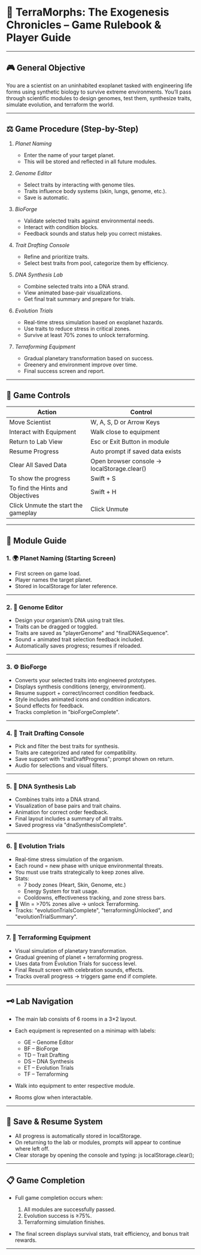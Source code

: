 # 🌌 TerraMorphs: The Exogenesis Chronicles – Game Rulebook & Player Guide

---

## 🎮 General Objective
You are a scientist on an uninhabited exoplanet tasked with engineering life forms using synthetic biology to survive extreme environments. You’ll pass through scientific modules to design genomes, test them, synthesize traits, simulate evolution, and terraform the world.

---

## ⚖ Game Procedure (Step-by-Step)

1. *Planet Naming*
   - Enter the name of your target planet.
   - This will be stored and reflected in all future modules.

2. *Genome Editor*
   - Select traits by interacting with genome tiles.
   - Traits influence body systems (skin, lungs, genome, etc.).
   - Save is automatic.

3. *BioForge*
   - Validate selected traits against environmental needs.
   - Interact with condition blocks.
   - Feedback sounds and status help you correct mistakes.

4. *Trait Drafting Console*
   - Refine and prioritize traits.
   - Select best traits from pool, categorize them by efficiency.

5. *DNA Synthesis Lab*
   - Combine selected traits into a DNA strand.
   - View animated base-pair visualizations.
   - Get final trait summary and prepare for trials.

6. *Evolution Trials*
   - Real-time stress simulation based on exoplanet hazards.
   - Use traits to reduce stress in critical zones.
   - Survive at least 70% zones to unlock terraforming.

7. *Terraforming Equipment*
   - Gradual planetary transformation based on success.
   - Greenery and environment improve over time.
   - Final success screen and report.

---

## 🔧 Game Controls

| Action                        | Control                     |
|------------------------------|-----------------------------|
| Move Scientist                | W, A, S, D or Arrow Keys |
| Interact with Equipment      | Walk close to equipment     |
| Return to Lab View           | Esc or Exit Button in module |
| Resume Progress              | Auto prompt if saved data exists |
| Clear All Saved Data         | Open browser console → localStorage.clear() |
| To show the progress         | Swift + S |
| To find the Hints and Objectives | Swift + H |
| Click Unmute the start the gameplay | Click Unmute |

---

## 🧪 Module Guide

### 1. 🌍 Planet Naming (Starting Screen)
- First screen on game load.
- Player names the target planet.
- Stored in localStorage for later reference.

---

### 2. 🧬 Genome Editor
- Design your organism’s DNA using trait tiles.
- Traits can be dragged or toggled.
- Traits are saved as "playerGenome" and "finalDNASequence".
- Sound + animated trait selection feedback included.
- Automatically saves progress; resumes if reloaded.

---

### 3. ⚙ BioForge
- Converts your selected traits into engineered prototypes.
- Displays synthesis conditions (energy, environment).
- Resume support + correct/incorrect condition feedback.
- Style includes animated icons and condition indicators.
- Sound effects for feedback.
- Tracks completion in "bioForgeComplete".

---

### 4. 🔧 Trait Drafting Console
- Pick and filter the best traits for synthesis.
- Traits are categorized and rated for compatibility.
- Save support with "traitDraftProgress"; prompt shown on return.
- Audio for selections and visual filters.

---

### 5. 🧬 DNA Synthesis Lab
- Combines traits into a DNA strand.
- Visualization of base pairs and trait chains.
- Animation for correct order feedback.
- Final layout includes a summary of all traits.
- Saved progress via "dnaSynthesisComplete".

---

### 6. 🧢 Evolution Trials
- Real-time stress simulation of the organism.
- Each round = new phase with unique environmental threats.
- You must use traits strategically to keep zones alive.
- Stats:
  - 7 body zones (Heart, Skin, Genome, etc.)
  - Energy System for trait usage.
  - Cooldowns, effectiveness tracking, and zone stress bars.
- 🎯 Win = >70% zones alive → unlock Terraforming.
- Tracks: "evolutionTrialsComplete", "terraformingUnlocked", and "evolutionTrialSummary".

---

### 7. 🌱 Terraforming Equipment
- Visual simulation of planetary transformation.
- Gradual greening of planet + terraforming progress.
- Uses data from Evolution Trials for success level.
- Final Result screen with celebration sounds, effects.
- Tracks overall progress → triggers game end if complete.

---

## 🗝 Lab Navigation

- The main lab consists of 6 rooms in a 3×2 layout.
- Each equipment is represented on a minimap with labels:
  - GE – Genome Editor
  - BF – BioForge
  - TD – Trait Drafting
  - DS – DNA Synthesis
  - ET – Evolution Trials
  - TF – Terraforming

- Walk into equipment to enter respective module.
- Rooms glow when interactable.

---

## 📁 Save & Resume System

- All progress is automatically stored in localStorage.
- On returning to the lab or modules, prompts will appear to continue where left off.
- Clear storage by opening the console and typing:
js
localStorage.clear();


---

## 📋 Game Completion

- Full game completion occurs when:
  1. All modules are successfully passed.
  2. Evolution success is ≥75%.
  3. Terraforming simulation finishes.

- The final screen displays survival stats, trait efficiency, and bonus trait rewards.

---
